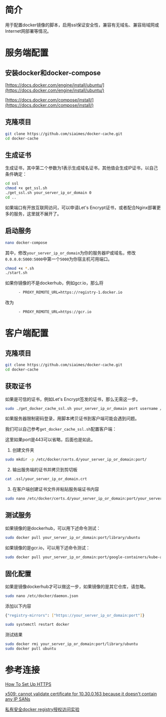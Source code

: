 # 简介

用于配置docker镜像的脚本，启用ssl保证安全性，兼容有无域名、兼容局域网或Internet网部署等情况。

# 服务端配置

## 安装docker和docker-compose

[https://docs.docker.com/engine/install/ubuntu/](https://docs.docker.com/engine/install/ubuntu/)

[https://docs.docker.com/compose/install/](https://docs.docker.com/compose/install/)

## 克隆项目

```bash
git clone https://github.com/siaimes/docker-cache.git
cd docker-cache
```

## 生成证书

生成证书，其中第二个参数为1表示生成域名证书，其他值会生成IP证书，以自己条件确定：

```bash
cd ssl
chmod +x get_ssl.sh
./get_ssl.sh your_server_ip_or_domain 0
cd ..
```

如果端口有开放互联网访问，可以申请Let's Encrypt证书，或者配合Nginx部署更多的服务，这里就不展开了。

## 启动服务

```bash
nano docker-compose
```

其中，修改`your_server_ip_or_domain`为你的服务器IP或域名，修改`0.0.0.0:5000:5000`中第一个`5000`为你宿主机可用端口。

```bash
chmod +x *.sh
./start.sh
```

如果你镜像的不是dockerhub，例如gcr.io，那么将
```bash
      - PROXY_REMOTE_URL=https://registry-1.docker.io
```
改为
```bash
      - PROXY_REMOTE_URL=https://gcr.io
```

# 客户端配置

## 克隆项目

```bash
git clone https://github.com/siaimes/docker-cache.git
cd docker-cache
```

## 获取证书

如果是可信的证书，例如Let's Encrypt签发的证书，那么无需这一步。

```bash
sudo ./get_docker_cache_ssl.sh your_server_ip_or_domain port username /path/to/ssl
```

如果服务器限制密码登录，用脚本拷贝证书到客户端可能会遇到问题。

我们可以自己参考`get_docker_cache_ssl.sh`配置客户端：

这里如果port是443可以省略，后面也是如此。

1. 创建文件夹

```bash
sudo mkdir -p /etc/docker/certs.d/your_server_ip_or_domain:port/
```

2. 输出服务端的证书并拷贝到剪切板

```bash
cat .ssl/your_server_ip_or_domain.crt
```

3. 在客户端创建证书文件并粘贴服务端证书内容

```bash
sudo nano /etc/docker/certs.d/your_server_ip_or_domain:port/your_server_ip_or_domain.crt
```

## 测试服务

如果镜像的是dockerhub，可以用下述命令测试：

```bash
sudo docker pull your_server_ip_or_domain:port/library/ubuntu
```

如果镜像的是gcr.io，可以用下述命令测试：

```bash
sudo docker pull your_server_ip_or_domain:port/google-containers/kube-apiserver:v1.15.11
```

## 固化配置

如果是镜像dockerhub才可以做这一步，如果镜像的是其它仓库，请忽略。

```bash
sudo nano /etc/docker/daemon.json
```

添加以下内容

```bash
{"registry-mirrors": ["https://your_server_ip_or_domain:port"]}
```

```bash
sudo systemctl restart docker
```

测试结果

```bash
sudo docker rmi your_server_ip_or_domain:port/library/ubuntu
sudo docker pull ubuntu
```

# 参考连接

[How To Set Up HTTPS](https://openpai.readthedocs.io/en/latest/manual/cluster-admin/basic-management-operations.html)

[x509: cannot validate certificate for 10.30.0.163 because it doesn't contain any IP SANs](https://blog.csdn.net/min19900718/article/details/87920254)

[私有安全docker registry授权访问实验](https://www.huaweicloud.com/articles/5fa5f84d8308590fcaa949d5dd5d9a04.html)